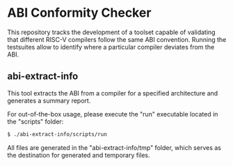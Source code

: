 
# ABI Conformity Checker

This repository tracks the development of a toolset capable of validating that different RISC-V compilers follow the same ABI convention. Running the testsuites allow to identify where a particular compiler deviates from the ABI.


## abi-extract-info
This tool extracts the ABI from a compiler for a specified architecture and generates a summary report.

For out-of-the-box usage, please execute the "run" executable located in the "scripts" folder:
```bash
$ ./abi-extract-info/scripts/run
```

All files are generated in the "abi-extract-info/tmp" folder, which serves as the destination for generated and temporary files.

